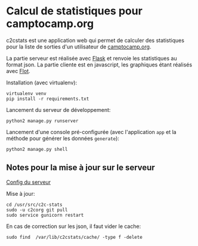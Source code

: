 Calcul de statistiques pour camptocamp.org
==========================================

c2cstats est une application web qui permet de calculer des statistiques pour
la liste de sorties d'un utilisateur de [camptocamp.org](http://camptocamp.org/).

La partie serveur est réalisée avec [Flask](http://flask.pocoo.org/) et
renvoie les statistiques au format json. La partie cliente est en javascript,
les graphiques étant réalisés avec [Flot](http://www.flotcharts.org/).

Installation (avec virtualenv):

    virtualenv venv
    pip install -r requirements.txt

Lancement du serveur de développement:

    python2 manage.py runserver

Lancement d'une console pré-configurée (avec l'application ``app`` et la
méthode pour générer les données ``generate``):

    python2 manage.py shell


## Notes pour la mise à jour sur le serveur

[Config du serveur](https://dev.camptocamp.org/trac/c2corg/browser/trunk/infrastructure/puppetmaster/site-modules/c2corg/manifests/stats.pp)

Mise à jour:

    cd /usr/src/c2c-stats
    sudo -u c2corg git pull
    sudo service gunicorn restart

En cas de correction sur les json, il faut vider le cache:

    sudo find  /var/lib/c2cstats/cache/ -type f -delete
